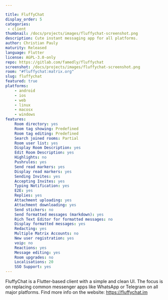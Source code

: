 ```yaml
---

title: FluffyChat
display_order: 5
categories:
 - client
thumbnail: /docs/projects/images/fluffychat-screenshot.png
description: Cute instant messaging app for all platforms.
author: Christian Pauly
maturity: Released
language: Flutter
license: AGPL-3.0-only
repo: https://gitlab.com/famedly/fluffychat
screenshot: /docs/projects/images/fluffychat-screenshot.png
room: "#fluffychat:matrix.org"
slug: fluffychat
featured: true
platforms:
    - android
    - ios
    - web
    - linux
    - macosx
    - windows
features:
    Room directory: yes
    Room tag showing: Predefined
    Room tag editing: Predefined
    Search joined rooms: Partial
    Room user list: yes
    Display Room Description: yes
    Edit Room Description: yes
    Highlights: no
    Pushrules: yes
    Send read markers: yes
    Display read markers: yes
    Sending Invites: yes
    Accepting Invites: yes
    Typing Notification: yes
    E2E: yes
    Replies: yes
    Attachment uploading: yes
    Attachment downloading: yes
    Send stickers: no
    Send formatted messages (markdown): yes
    Rich Text Editor for formatted messages: no
    Display formatted messages: yes
    Redacting: yes
    Multiple Matrix Accounts: no
    New user registration: yes
    voip: no
    Reactions: yes
    Message editing: yes
    Room upgrades: no
    Localisations: 20
    SSO Support: yes
---
```


FluffyChat is a Flutter-based client with a simple and clean UI. The focus is on replacing common messenger apps like WhatsApp or Telegram on all major platforms. Find more info on the website: <https://fluffychat.im>
